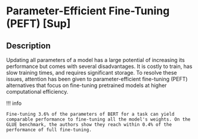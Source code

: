 # Parameter-Efficient Fine-Tuning (PEFT) [Sup]

## Description

Updating all parameters of a model has a large potential of increasing its performance but comes with several disadvantages.
It is costly to train, has slow training times, and requires significant storage.
To resolve these issues, attention has been given to parameter-efficient fine-tuning (PEFT) alternatives that focus on fine-tuning pretrained models at higher computational efficiency.

!!! info

    Fine-tuning 3.6% of the parameters of BERT for a task can yield comparable performance to fine-tuning all the model's weights. On the GLUE benchmark, the authors show they reach within 0.4% of the performance of full fine-tuning.
